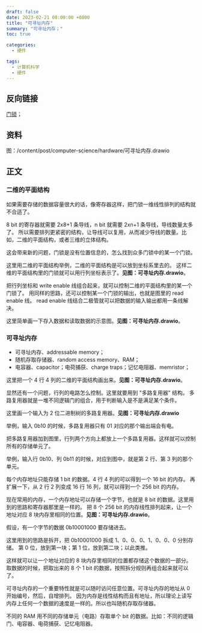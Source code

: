 ```yaml
---
draft: false
date: 2023-02-21 08:00:00 +0800
title: "可寻址内存"
summary: "可寻址内存；"
toc: true

categories:
  - 硬件

tags:
  - 计算机科学
  - 硬件
---
```


## 反向链接

[门锁](/post/computer-science/hardware/门锁)；

## 资料

图：/content/post/computer-science/hardware/可寻址内存.drawio

## 正文

### 二维的平面结构

如果需要存储的数据容量很大的话，像寄存器这样，把门锁一维线性排列的结构就不合适了。

8 bit 的寄存器就需要 2x8+1 条导线，n bit 就需要 2xn+1 条导线，导线数量太多了。
所以需要排列更紧密的结构，让导线可以复用，从而减少导线的数量。比如，二维的平面结构，或者三维的立体结构。

这会带来新的问题，门锁是没有位置信息的，怎么找到众多门锁中的某一个门锁。

这里用二维的平面结构举例，二维的平面结构是可以放到坐标系里去的。
这样二维的平面结构里的门锁就可以用行列坐标表示了。**见图：可寻址内存.drawio**。

把行列坐标和 write enable 线组合起来，就可以控制二维的平面结构里的某一个门锁了。
用同样的思路，还可以控制某一个门锁的输出，也就是图里的 read enable 线。
read enable 线结合二极管就可以把数据的输入输出都用一条线解决。

这里简单画一下存入数据和读取数据的示意图。**见图：可寻址内存.drawio**。

### 可寻址内存

- 可寻址内存、addressable memory；
- 随机存取存储器、random access memory、RAM；
- 电容器、capacitor；电荷捕获、charge traps；记忆电阻器、memristor；

这里把一个 4 行 4 列的二维的平面结构画出来。**见图：可寻址内存.drawio**。

显然还有一个问题，行列的电路怎么控制。这里就要用到 "多路复用器" 结构。
多路复用器就是一堆不同逻辑门的组合，用于判断输入是不是满足某个条件。

这里画一个输入为 2 位二进制树的多路复用器。**见图：可寻址内存.drawio**

举例，输入 0b10 的时候，多路复用器只有 01 对应的那个输出端会有电。

把多路复用器加到图里，行列两个方向上都放上一个多路复用器。这样就可以控制所有的存储单元了。

举例，输入行 0b10、列 0b11 的时候，对应到图中，就是第 2 行、第 3 列的那个单元。

每个内存地址只能存储 1 bit 的数据。4 行 4 列的可以得到一个 16 bit 的内存。
再扩展一下，从 2 行 2 列变成 16 行 16 列，就可以得到一个 256 bit 的内存。

现在常用的内存，一个内存地址可以存储一个字节，也就是 8 bit 的数据。这里用到的思路和寄存器那里是一样的。
把 8 个 256 bit 的内存线性排列起来，让一个地址对应 8 块内存里相同的位置。**见图：可寻址内存.drawio**。

假设，有一个字节的数据 0b10001000 要存储进去。

这里用到的思路是拆开，把 0b10001000 拆成 1、0、0、0、1、0、0、0 分别存储。
第 0 位，放到第一块；第 1 位，放到第二块；以此类推。

这样就可以让一个地址对应的 8 块内存里相同的位置都存储这个数据的一部分。
取数据的时候，把取出来的 8 个 1 bit 的数据，按照拆分规则再组合起来就可以了。

可寻址内存的一个重要特性就是可以随时访问任意位置。可寻址内存的地址从 0 开始编号，然后，自增排列。
因为内存是线性结构而且有地址，所以理论上读写内存上任何一个数据的速度是一样的。所以也叫随机存取存储器。

不同的 RAM 用不同的存储单元（电路）存取单个 bit 的数据。比如：不同的逻辑门、电容器、电荷捕获、记忆电阻器。
